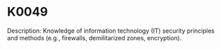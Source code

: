 # K0049
Description: Knowledge of information technology (IT) security principles and methods (e.g., firewalls, demilitarized zones, encryption). 
